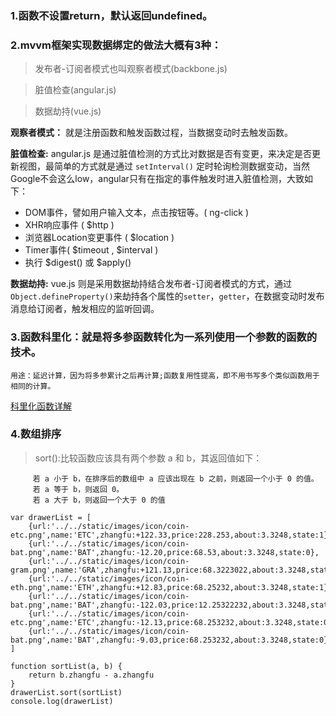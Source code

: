 ### 1.函数不设置return，默认返回undefined。

### 2.mvvm框架实现数据绑定的做法大概有3种：
>发布者-订阅者模式也叫观察者模式(backbone.js)

>脏值检查(angular.js)

>数据劫持(vue.js)

**观察者模式：** 就是注册函数和触发函数过程，当数据变动时去触发函数。


**脏值检查:** angular.js 是通过脏值检测的方式比对数据是否有变更，来决定是否更新视图，最简单的方式就是通过 `setInterval()` 定时轮询检测数据变动，当然Google不会这么low，angular只有在指定的事件触发时进入脏值检测，大致如下：

- DOM事件，譬如用户输入文本，点击按钮等。( ng-click ) 
- XHR响应事件 ( $http ) 
- 浏览器Location变更事件 ( $location ) 
- Timer事件( $timeout , $interval ) 
- 执行 $digest() 或 $apply()

**数据劫持:** vue.js 则是采用数据劫持结合发布者-订阅者模式的方式，通过`Object.defineProperty()`来劫持各个属性的`setter`，`getter`，在数据变动时发布消息给订阅者，触发相应的监听回调。
    
### 3.函数科里化：就是将多参函数转化为一系列使用一个参数的函数的技术。
    用途：延迟计算，因为将多参累计之后再计算;函数复用性提高，即不用书写多个类似函数用于相同的计算。
    
   [科里化函数详解](https://github.com/mqyqingfeng/Blog/issues/42)
### 4.数组排序  
> sort():比较函数应该具有两个参数 a 和 b，其返回值如下：
         
         若 a 小于 b，在排序后的数组中 a 应该出现在 b 之前，则返回一个小于 0 的值。
         若 a 等于 b，则返回 0。
         若 a 大于 b，则返回一个大于 0 的值  
```angular2html
var drawerList = [
    {url:'../../static/images/icon/coin-etc.png',name:'ETC',zhangfu:+122.33,price:228.253,about:3.3248,state:1},
    {url:'../../static/images/icon/coin-bat.png',name:'BAT',zhangfu:-12.20,price:68.53,about:3.3248,state:0},
    {url:'../../static/images/icon/coin-gram.png',name:'GRA',zhangfu:+121.13,price:68.3223022,about:3.3248,state:1},
    {url:'../../static/images/icon/coin-eth.png',name:'ETH',zhangfu:+12.83,price:68.25232,about:3.3248,state:1},
    {url:'../../static/images/icon/coin-bat.png',name:'BAT',zhangfu:-122.03,price:12.25322232,about:3.3248,state:0},
    {url:'../../static/images/icon/coin-etc.png',name:'ETC',zhangfu:-12.13,price:68.253232,about:3.3248,state:0},
    {url:'../../static/images/icon/coin-bat.png',name:'BAT',zhangfu:-9.03,price:68.253232,about:3.3248,state:0},
]

function sortList(a, b) {
    return b.zhangfu - a.zhangfu
}
drawerList.sort(sortList)
console.log(drawerList)
```